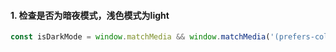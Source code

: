 #### 1. 检查是否为暗夜模式，浅色模式为light
```js
const isDarkMode = window.matchMedia && window.matchMedia('(prefers-color-scheme: dark)').matches;
```